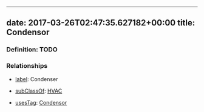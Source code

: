 
---
date: 2017-03-26T02:47:35.627182+00:00
title: Condensor
---
### Definition: TODO

### Relationships

* [label](http://www.w3.org/2000/01/rdf-schema#label): Condenser

* [subClassOf](http://www.w3.org/2000/01/rdf-schema#subClassOf): [HVAC](https://brickschema.org/schema/1.0/Brick#HVAC)

* [usesTag](https://brickschema.org/schema/1.0/BrickFrame#usesTag): [Condensor](https://brickschema.org/schema/1.0/BrickTag#Condensor)
